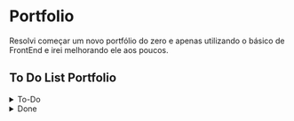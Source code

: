 # Portfolio
 
Resolvi começar um novo portfólio do zero e apenas utilizando o básico de FrontEnd e irei melhorando ele aos poucos.

## To Do List Portfolio

<details>

<summary> To-Do </summary>

- [ ] Escrever texto "Breve introdução"
- [ ] Parte de projetos
- [ ] Protótipos Figma
- [ ] Parte com ferramentas e linguagens que sei
- [ ] Adicionar icone window do navegador
- [ ] Consertar visualização no celular (hr)
- [ ] Escolher uma foto melhor
- [ ] Inglês
- [ ] Posters and Workshops
- [ ] Modo escuro
- [ ] Links font-awesome

</details>

<details> 

<summary> Done </summary>

- [x] Colocar uma foto minha
- [x] Arrumar as cores
- [x] Responsividade
- [x] Icones redes sociais
- [x] Link currículo
- [x] Adicionar informações corretas sobre educação, experiência e outros
- [x] Trocar para React
- [x] Github Pages
- [x] Decidir SideBar React

</details>
